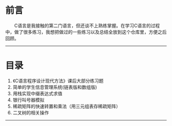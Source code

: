 # 前言
&emsp;&emsp;C语言是我接触的第二门语言，但还谈不上熟练掌握。在学习C语言的过程中，做了很多练习，我想把做过的一些练习以及总结全放到这个仓库里，方便之后回顾。

---

# 目录

1. 《C语言程序设计现代方法》课后大部分练习题
2. 简单的学生信息管理系统(链表版和数组版)
3. 用栈实现中缀表达式求值
3. 银行叫号器模拟
3. 稀疏矩阵的快速转置和乘法（用三元组表存稀疏矩阵）
3. 二叉树的相关操作

---

